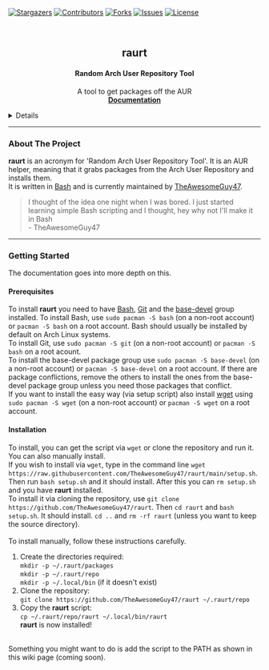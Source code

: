 <div id="top"></div>

<!-- Project shields + links declare as a "variable" to make it more readable -->

[contributors-shield]: https://img.shields.io/github/contributors/TheAwesomeGuy47/raurt.svg?style=for-the-badge
[contributors-url]: https://github.com/TheAwesomeGuy47/raurt/graphs/contributors
[forks-shield]: https://img.shields.io/github/forks/TheAwesomeGuy47/raurt.svg?style=for-the-badge
[forks-url]: https://github.com/TheAwesomeGuy47/raurt/network/members
[stars-shield]: https://img.shields.io/github/stars/TheAwesomeGuy47/raurt.svg?style=for-the-badge
[stars-url]: https://github.com/TheAwesomeGuy47/raurt/stargazers
[issues-shield]: https://img.shields.io/github/issues/TheAwesomeGuy47/raurt.svg?style=for-the-badge
[issues-url]: https://github.com/TheAwesomeGuy47/raurt/issues
[license-shield]: https://img.shields.io/github/license/TheAwesomeGuy47/raurt.svg?style=for-the-badge
[license-url]: https://github.com/TheAwesomeGuy47/raurt/blob/master/LICENSE

[![Stargazers][stars-shield]][stars-url]
[![Contributors][contributors-shield]][contributors-url]
[![Forks][forks-shield]][forks-url]
[![Issues][issues-shield]][issues-url]
[![License][license-shield]][license-url]

<!-- Project Title -->
<br />
<div align="center">
  <h2 align="center">raurt</h2>
  <h4 align="center">Random Arch User Repository Tool</h4>

  <p align="center">
  A tool to get packages off the AUR
  <br />
  <a href="https://github.com/TheAwesomeGuy47/raurt/wiki"><strong>Documentation</strong><a/>
  <!-- TODO: add link to install page -->
  </p>
</div>

<!-- TABLE OF CONTENTS -->
<details>
  <summary>Table of Contents</summary>
    <ol>
      <li>
        <a href="#about-the-project">About The Project</a>
      </li>
      <li>
        <a href="#getting-started">Getting Started</a>
        <ul>
          <li><a href="prerequisites">Prerequisites</a></li>
          <li><a href="installation">Installation</a></li>
        </ul>
      </li>
      <li><a href="#roadmap">Roadmap</a></li>
      <li><a href="#contributing">Contributing</a></li>
      <li><a href="#license">License</a></li>
    </ol>
</details>

---

<!-- ABOUT THE PROJECT -->
### About The Project

**raurt** is an acronym for 'Random Arch User Repository Tool'. It is an AUR helper, meaning that it grabs packages from the Arch User Repository and installs them.
<br />
It is written in [Bash](https://gnu.org/software/bash/) and is currently maintained by [TheAwesomeGuy47](https://github.com/TheAwesomeGuy47).
<br />
> I thought of the idea one night when I was bored. I just started learning simple Bash scripting and I thought, hey why not I'll make it in Bash <br />
\- TheAwesomeGuy47

---

<!-- GETTING STARTED -->

### Getting Started

The documentation goes into more depth on this.

#### Prerequisites

To install **raurt** you need to have [Bash](https://gnu.org/software/bash), [Git](https://git-scm.org) and the [base-devel](https://archlinux.org/groups/x86_64/base-devel/) group installed.
To install Bash, use `sudo pacman -S bash` (on a non-root account) or `pacman -S bash` on a root account. Bash should usually be installed by default on Arch Linux systems.
<br />
To install Git, use `sudo pacman -S git` (on a non-root account) or `pacman -S bash` on a root acount.
<br />
To install the base-devel package group use `sudo pacman -S base-devel` (on a non-root account) or `pacman -S base-devel` on a root account. If there are package conflictions, remove the others to install the ones from the base-devel package group unless you need those packages that conflict.
<br />
If you want to install the easy way (via setup script) also install [wget](https://gnu.org/software/wget) using `sudo pacman -S wget` (on a non-root account) or `pacman -S wget` on a root account.

#### Installation

To install, you can get the script via `wget` or clone the repository and run it. You can also manually install.
<br />
If you wish to install via `wget`, type in the command line `wget https://raw.githubusercontent.com/TheAwesomeGuy47/raurt/main/setup.sh`. Then run `bash setup.sh` and it should install. After this you can `rm setup.sh` and you have **raurt** installed.
<br />
To install it via cloning the repository, use `git clone https://github.com/TheAwesomeGuy47/raurt`. Then `cd raurt` and `bash setup.sh`. It should install. `cd ..` and `rm -rf raurt` (unless you want to keep the source directory).
<br />
<br />
To install manually, follow these instructions carefully.
<br />

  1. Create the directories required:<br />
      `mkdir -p ~/.raurt/packages`<br />
      `mkdir -p ~/.raurt/repo`<br />
      `mkdir -p ~/.local/bin` (if it doesn't exist)<br />
  2. Clone the repository:<br />
      `git clone https://github.com/TheAwesomeGuy47/raurt ~/.raurt/repo`<br />
  3. Copy the **raurt** script:<br />
      `cp ~/.raurt/repo/raurt ~/.local/bin/raurt`<br />
  **raurt** is now installed!

<br />
Something you might want to do is add the script to the PATH as shown in this wiki page (coming soon).

